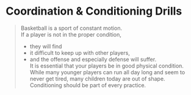 # Coordination & Conditioning Drills


> Basketball is a sport of constant motion.  
> If a player is not in the proper condition, 
> 	* they will find 
> 	* it difficult to keep up with other players, 
> 	* and the offense and especially defense will suffer.  
> It is essential that your players be in good physical condition.  
> While many younger players can run all day long and seem to never get tired, many children today are out of shape.  
> Conditioning should be part of every practice. 

